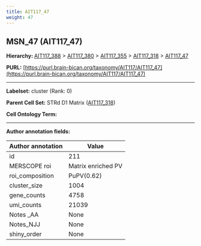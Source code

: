 ```yaml
---
title: AIT117_47
weight: 47
---
```

## MSN_47 (AIT117_47)
<b>Hierarchy: </b>
[AIT117_388](../AIT117_388) >
[AIT117_380](../AIT117_380) >
[AIT117_355](../AIT117_355) >
[AIT117_318](../AIT117_318) >
[AIT117_47](../AIT117_47)

**PURL:** [https://purl.brain-bican.org/taxonomy/AIT117/AIT117_47](https://purl.brain-bican.org/taxonomy/AIT117/AIT117_47)

---


**Labelset:** cluster (Rank: 0)

**Parent Cell Set:** STRd D1 Matrix ([AIT117_318](../AIT117_318))



**Cell Ontology Term:** 

[MARKER GENES.]: #


---

[TRANSFERRED ANNOTATIONS.]: #


[AUTHOR ANNOTATION FIELDS.]: #


**Author annotation fields:**

| Author annotation | Value |
|-------------------|-------|
|id|211|
|MERSCOPE roi|Matrix enriched PV|
|roi_composition|PuPV(0.62) | PuR(0.22) | PuC(0.1)|
|cluster_size|1004|
|gene_counts|4758|
|umi_counts|21039|
|Notes _AA|None|
|Notes_NJJ|None|
|shiny_order|None|

